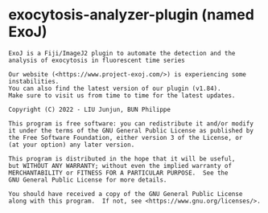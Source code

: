 # exocytosis-analyzer-plugin (named ExoJ)
    ExoJ is a Fiji/ImageJ2 plugin to automate the detection and the analysis of exocytosis in fluorescent time series
    
    Our website (<https://www.project-exoj.com/>) is experiencing some instabilities.
    You can also find the latest version of our plugin (v1.84).
    Make sure to visit us from time to time for the latest updates.
    
    Copyright (C) 2022 - LIU Junjun, BUN Philippe

    This program is free software: you can redistribute it and/or modify
    it under the terms of the GNU General Public License as published by
    the Free Software Foundation, either version 3 of the License, or
    (at your option) any later version.

    This program is distributed in the hope that it will be useful,
    but WITHOUT ANY WARRANTY; without even the implied warranty of
    MERCHANTABILITY or FITNESS FOR A PARTICULAR PURPOSE.  See the
    GNU General Public License for more details.

    You should have received a copy of the GNU General Public License
    along with this program.  If not, see <https://www.gnu.org/licenses/>.
